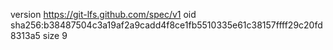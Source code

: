 version https://git-lfs.github.com/spec/v1
oid sha256:b38487504c3a19af2a9cadd4f8ce1fb5510335e61c38157ffff29c20fd8313a5
size 9
